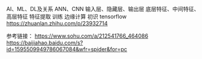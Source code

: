 AI、ML、DL及关系
ANN、CNN
输入层、隐藏层、输出层
底层特征、中间特征、高层特征
特征提取
训练
边缘计算
初识 tensorflow  https://zhuanlan.zhihu.com/p/23932714


参考链接：
https://www.sohu.com/a/212541766_464086
https://baijiahao.baidu.com/s?id=1595509949786067084&wfr=spider&for=pc